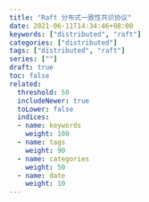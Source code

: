 ```yaml
---
title: "Raft 分布式一致性共识协议"
date: 2021-06-11T14:34:46+08:00
keywords: ["distributed", "raft"]
categories: ["distributed"]
tags: ["distributed", "raft"]
series: [""]
draft: true
toc: false
related:
  threshold: 50
  includeNewer: true
  toLower: false
  indices:
  - name: keywords
    weight: 100
  - name: tags
    weight: 90
  - name: categories
    weight: 50
  - name: date
    weight: 10
---
```



